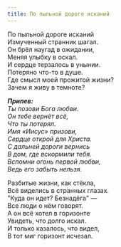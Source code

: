 ```yaml
---
title: По пыльной дороге исканий
---
```


По пыльной дороге исканий  
Измученный странник шагал.  
Он брёл наугад в ожидании,  
Меняя улыбку в оскал.  
И сердце терзалось в унынии.  
Потеряно что-то в душе.  
Где смысл моей прожитой жизни?  
Зачем я живу в темноте?

*__Припев:__  
Ты позови Бога любви.  
Он тебе вернёт всё,   
Что ты потерял.  
Имя «Иисус» призови,  
Сердце открой для Христа.  
С дальней дороги вернись  
В дом, где вскормили тебя.  
Вспомни огонь первой любви,  
Ведь его забыть нельзя.*

Разбитые жизни, как стёкла,  
Всё виделись в странных глазах.  
"Куда он идет? Безнадёга" —  
Все люди о нём говорят.  
А он всё хотел в горизонте  
Увидеть, что долго искал.  
И только казалось, что видел,  
В тот миг горизонт исчезал.
